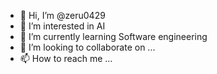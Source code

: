- 👋 Hi, I’m @zeru0429
- 👀 I’m interested in AI
- 🌱 I’m currently learning Software engineering
- 💞️ I’m looking to collaborate on ...
- 📫 How to reach me ...

<!---
zeru0429/zeru0429 is a ✨ special ✨ repository because its `README.md` (this file) appears on your GitHub profile.
You can click the Preview link to take a look at your changes.
--->

